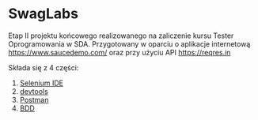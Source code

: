 # SwagLabs

Etap II projektu końcowego realizowanego na zaliczenie kursu Tester Oprogramowania w SDA. Przygotowany w oparciu o aplikacje internetową https://www.saucedemo.com/ oraz przy użyciu API https://reqres.in

Składa się z 4 części:
1. [Selenium IDE](https://github.com/AgnieszkaMz/AgMz_Projekt_koncowy/tree/main/Etap_2_SwagLabs/1_Selenium%20IDE)
2. [devtools](https://github.com/AgnieszkaMz/AgMz_Projekt_koncowy/tree/main/Etap_2_SwagLabs/2_devtools)
3. [Postman](https://github.com/AgnieszkaMz/AgMz_Projekt_koncowy/tree/main/Etap_2_SwagLabs/3_Postman)
4. [BDD](https://github.com/AgnieszkaMz/AgMz_Projekt_koncowy/tree/main/Etap_2_SwagLabs/4_BDD)
